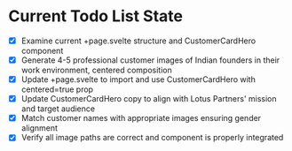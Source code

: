 <!-- DO NOT EDIT - Managed by todo_list tool -->
<!-- Updated: 2025-10-02T05:58:43.203Z -->

# Current Todo List State

- [x] Examine current +page.svelte structure and CustomerCardHero component
- [x] Generate 4-5 professional customer images of Indian founders in their work environment, centered composition
- [x] Update +page.svelte to import and use CustomerCardHero with centered=true prop
- [x] Update CustomerCardHero copy to align with Lotus Partners' mission and target audience
- [x] Match customer names with appropriate images ensuring gender alignment
- [x] Verify all image paths are correct and component is properly integrated
